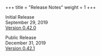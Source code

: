 +++
title = "Release Notes"
weight = 1
+++

Initial Release<br>
September 29, 2019<br>
[Version 0.42.0](ver_0_42_0)

Public Release<br>
December 31, 2019<br>
[Version 0.42.1](ver_0_42_1)